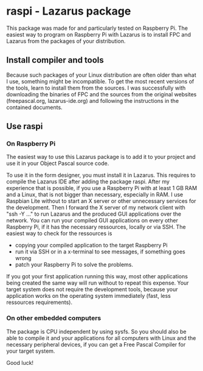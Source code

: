 # raspi - Lazarus package

This package was made for and particularly tested on Raspberry Pi. The easiest way to program on Raspberry Pi with Lazarus is to install FPC and Lazarus from the packages of your distribution. 

## Install compiler and tools

Because such packages of your Linux distribution are often older than what I use, something might be incompatible. To get the most recent versions of the tools, learn to install them from the sources. I was successfully with downloading the binaries of FPC and the sources from the original websites (freepascal.org, lazarus-ide.org) and following the instructions in the contained documents.

## Use  raspi

### On Raspberry Pi

The easiest way to use this Lazarus package is to add it to your project and use it in your Object Pascal source code. 

To use it in the form designer, you must install it in Lazarus. This requires to compile the Lazarus IDE after adding the package raspi. After my experience that is possible, if you use a Raspberry Pi with at least 1 GB RAM and a Linux, that is not bigger than necessary, especially in RAM. I use Raspbian Lite without to start an X server or other unnecessary services for the development. Then I forward the X server of my network client with "ssh -Y ..." to run Lazarus and the produced GUI applications over the network. You can run your compiled GUI applications on every other Raspberry Pi, if it has the necessary ressources, locally or via SSH. The easiest way to check for the ressources is

- copying your compiled application to the target Raspberry Pi
- run it via SSH or in a x-terminal to see messages, if something goes wrong
- patch your Raspberry Pi to solve the problems.

If you got your first application running this way, most other applications being created the same way will run without to repeat this expense. Your target system does not require the development tools, because your application works on the operating system immediately (fast, less ressources requirements).

### On other embedded computers

The package is CPU independent by using sysfs. So you should also be able to compile it and your applications for all computers with Linux and the necessary peripheral devices, if you can get a Free Pascal Compiler for your target system.

Good luck!
